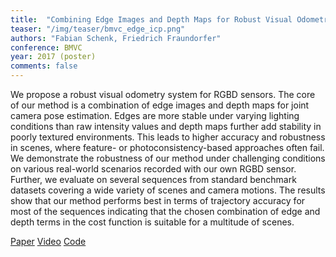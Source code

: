```yaml
---
title:  "Combining Edge Images and Depth Maps for Robust Visual Odometry"
teaser: "/img/teaser/bmvc_edge_icp.png"
authors: "Fabian Schenk, Friedrich Fraundorfer"
conference: BMVC
year: 2017 (poster)
comments: false
---
```

We propose a robust visual odometry system for RGBD sensors. The
core of our method is a combination of edge images and depth maps for joint camera pose
estimation. Edges are more stable under varying lighting conditions than raw intensity
values and depth maps further add stability in poorly textured environments. This leads
to higher accuracy and robustness in scenes, where feature- or photoconsistency-based
approaches often fail. We demonstrate the robustness of our method under challenging
conditions on various real-world scenarios recorded with our own RGBD sensor.
Further, we evaluate on several sequences from standard benchmark datasets covering a
wide variety of scenes and camera motions. The results show that our method performs
best in terms of trajectory accuracy for most of the sequences indicating that the chosen
combination of edge and depth terms in the cost function is suitable for a multitude of
scenes.

[Paper](https://github.com/fabianschenk/fabianschenk.github.io/raw/master/files/schenk_bmvc_2018.pdf)
[Video](https://youtu.be/uj3rRyqSEnQ)
[Code](https://github.com/fabianschenk/REVO)
